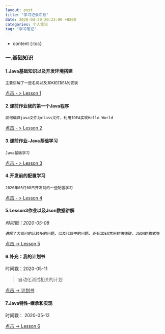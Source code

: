 ```yaml
---
layout: post  
title: "学习记录汇总"  
date: 2020-04-29 20:23:00 +0800  
categories: 个人笔记  
tag: "学习笔记"  
---
```


* content
{:toc}  


### 一.基础知识

#### 1.Java基础知识以及开发环境搭建

`主要讲解了一些名词以及JDK和IDEA的安装`

[点击 - > Lesson 1](https://demo.codimd.org/s/SyU6ooHK8)

#### 2.课前作业我的第一个Java程序

`如何编译java文件为class文件，利用IDEA实现Hello World`

[点击 - > Lesson 2](https://demo.codimd.org/s/Bk4PhlDKI)

#### 3.课前作业-Java基础学习

`Java基础学习`

[点击 - > Lesson 3](https://demo.codimd.org/s/B17h5U_YI)

#### 4.开发前的配置学习

`2020年05月08日开发前的一些配置学习`

[点击 - > Lesson 4](https://demo.codimd.org/s/Hyq-VvM9I)

#### 5.Lesson3作业以及Json数据讲解

_时间戳：2020-05-08_

`讲解了大家问的比较多的问题，以及代码中的问题，还有IDEA常用的快捷键，JSON的格式等`

[点击 -> Lesson 5](https://demo.codimd.org/s/r18cGyX5L)

#### 6.补充：我的计划书

时间戳：2020-05-11

> 自动化测试相关的计划

[点击 -> 计划书](https://demo.codimd.org/s/r15ejWSKU)

#### 7.Java特性-继承和实现

时间戳： 2020-05-12

[点击 -> Lesson 6](https://demo.codimd.org/s/rJmq8IDcI)